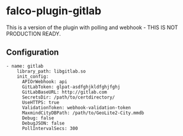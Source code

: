 # falco-plugin-gitlab
This is a version of the plugin with polling and webhook - THIS IS NOT PRODUCTION READY.


## Configuration

```
- name: gitlab
    library_path: libgitlab.so
    init_config:
      APIOrWebhook: api
      GitLabToken: glpat-asdfghjkldfghjfghj
      GitLabBaseURL: http://gitlab.com
      SecretsDir: /path/to/certdirectory/
      UseHTTPS: true
      ValidationToken: webhook-validation-token
      MaxmindCityDBPath: /path/to/GeoLite2-City.mmdb
      Debug: false
      DebugJSON: false
      PollIntervalSecs: 300
```

